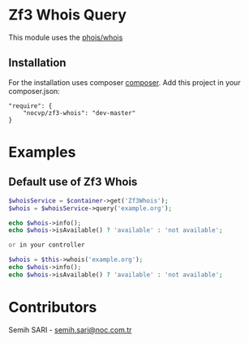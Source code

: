 Zf3 Whois Query
============================
This module uses the [phois/whois](https://github.com/regru/php-whois "Phois/Whois Package")


Installation
------------
For the installation uses composer [composer](http://getcomposer.org "composer - package manager").
Add this project in your composer.json:


    "require": {
        "nocvp/zf3-whois": "dev-master"
    }


Examples
=====================================
Default use of Zf3 Whois
------------
```php
$whoisService = $container->get('Zf3Whois');
$whois = $whoisService->query('example.org');

echo $whois->info();
echo $whois->isAvailable() ? 'available' : 'not available';

or in your controller

$whois = $this->whois('example.org');
echo $whois->info();
echo $whois->isAvailable() ? 'available' : 'not available';
```


Contributors
=====================================

Semih SARI - semih.sari@noc.com.tr